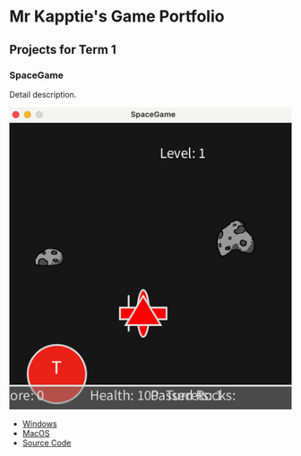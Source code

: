 # Mr Kapptie's Game Portfolio

## Projects for Term 1

### SpaceGame

Detail description.

![Running Game](https://github.com/kappter/gamedevportfolio2026A2/blob/main/images/spacegame01.png?raw=true)

* [Windows]()
* [MacOS](https://github.com/kappter/gamedevportfolio2026A2/blob/main/src/SpaceGame/macos-aarch64.zip)
* [Source Code](https://github.com/kappter/gamedevportfolio2026A2/tree/main/src/SpaceGame)
